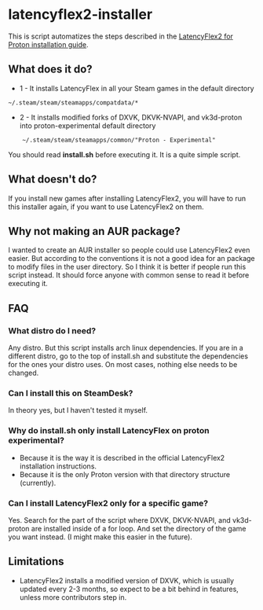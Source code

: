 
# latencyflex2-installer
This is script automatizes the steps described in the
[LatencyFlex2 for Proton installation guide](https://lfx2.ishitatsuy.uk/shim/building.html).

## What does it do?

* 1 - It installs LatencyFlex in all your Steam games in the default directory
```
~/.steam/steam/steamapps/compatdata/*
```
* 2 - It installs modified forks of DXVK, DKVK-NVAPI, and vk3d-proton into
  proton-experimental default directory
```
    ~/.steam/steam/steamapps/common/"Proton - Experimental"
```
You should read **install.sh** before executing it. It is a quite simple script.

## What doesn't do?

If you install new games after installing LatencyFlex2, you will have to run
this installer again, if you want to use LatencyFlex2 on them.

## Why not making an AUR package?
I wanted to create an AUR installer so people could use LatencyFlex2 even
easier. But according to the conventions it is not a good idea for an
package to modify files in the user directory. So I think it is better if
people run this script instead. It should force anyone with common sense to
read it before executing it.

## FAQ

### What distro do I need?
Any distro. But this script installs arch linux dependencies.
If you are in a different distro, go to the top of install.sh and substitute
the dependencies for the ones your distro uses. On most cases, nothing else
needs to be changed.

### Can I install this on SteamDesk?
In theory yes, but I haven't tested it myself.

### Why do install.sh only install LatencyFlex on proton experimental?

* Because it is the way it is described in the official LatencyFlex2
  installation instructions.
* Because it is the only Proton version with that directory structure (currently).

### Can I install LatencyFlex2 only for a specific game?
Yes. Search for the part of the script where DXVK, DKVK-NVAPI, and vk3d-proton are installed inside of a for loop. And set the directory of the game you want instead. (I might make this easier in the future).

## Limitations

* LatencyFlex2 installs a modified version of DXVK, which is usually updated
every 2-3 months, so expect to be a bit behind in features, unless more
contributors step in.
